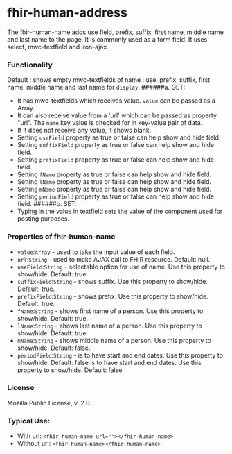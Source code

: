 # fhir-human-address

The fhir-human-name adds use field, prefix, suffix, first name, middle name and last name to the page. It is commonly used 
 as a form field. It uses select, mwc-textfield and iron-ajax.

### Functionality
  Default : shows empty mwc-textfields of name : use, prefix, suffix, first name, middle name and last name  for `display`. 
 ######a. GET:
 * It has mwc-textfields which receives  value. `value` can be passed as a Array.
 * It can also receive value from a 'url' which can be passed as property "url". The `name` key value is checked for  in key-value pair of data.
 * If it does not receive any value, it shows blank.
 * Setting `useField` property as true or false can help show and hide  field.
 * Setting `suffixField` property as true or false can help show and hide field.
 * Setting `prefixField` property as true or false can help show and hide field.
 * Setting `fName` property as true or false can help show and hide field.
 * Setting `lName` property as true or false can help show and hide field.
 * Setting `mName` property as true or false can help show and hide field.
 * Setting `periodField` property as true or false can help show and hide field.
 ######b. SET:
 * Typing in the value in textfield sets the value of the component used for posting purposes.

### Properties of fhir-human-name
 * `value`:`Array` - used to take the input value of each field.
 * `url`:`String` - used to make AJAX call to FHIR resource. Default: null.
 * `useField`:`String` - selectable option for use of name. Use this property to show/hide. Default: true.
 * `suffixField`:`String` - shows suffix. Use this property to show/hide. Default: true.
 * `prefixField`:`String` - shows prefix. Use this property to show/hide. Default: true.
 * `fName`:`String` - shows first name of a person. Use this property to show/hide. Default: true.
 * `lName`:`String` - shows last name of a person. Use this property to show/hide. Default: true.
 * `mName`:`String` - shows middle name of a person. Use this property to show/hide. Default: false.
 * `periodField`:`String` -  is to have start and end dates. Use this property to show/hide. Default: false  is to have start and end dates. Use this property to show/hide. Default: false 
 ### License
 Mozilla Public License, v. 2.0.
 
 ### Typical Use:
 * With url:
 `<fhir-human-name url=""></fhir-human-name>`
 * Without url:
  `<fhir-human-name></fhir-human-name>`
